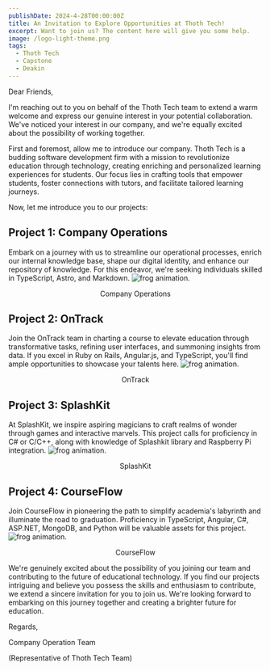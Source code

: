 ```yaml
---
publishDate: 2024-4-28T00:00:00Z
title: An Invitation to Explore Opportunities at Thoth Tech!
excerpt: Want to join us? The content here will give you some help.
image: /logo-light-theme.png
tags:
  - Thoth Tech
  - Capstone
  - Deakin
---
```

 
 


Dear Friends,

I'm reaching out to you on behalf of the Thoth Tech team to extend a warm welcome and express our genuine interest in your potential collaboration. We've noticed your interest in our company, and we're equally excited about the possibility of working together.

First and foremost, allow me to introduce our company. Thoth Tech is a budding software development firm with a mission to revolutionize education through technology, creating enriching and personalized learning experiences for students. Our focus lies in crafting tools that empower students, foster connections with tutors, and facilitate tailored learning journeys.

Now, let me introduce you to our projects:

## Project 1: Company Operations
Embark on a journey with us to streamline our operational processes, enrich our internal knowledge base, shape our digital identity, and enhance our repository of knowledge. For this endeavor, we're seeking individuals skilled in TypeScript, Astro, and Markdown.
<img src="/logo-light-theme.png" alt="frog animation."/><center><caption>Company Operations</caption></center>

## Project 2: OnTrack
Join the OnTrack team in charting a course to elevate education through transformative tasks, refining user interfaces, and summoning insights from data. If you excel in Ruby on Rails, Angular.js, and TypeScript, you'll find ample opportunities to showcase your talents here.
<img src="/OnTrack-img.png" alt="frog animation."/><center><caption>OnTrack</caption></center>

## Project 3: SplashKit
At SplashKit, we inspire aspiring magicians to craft realms of wonder through games and interactive marvels. This project calls for proficiency in C# or C/C++, along with knowledge of Splashkit library and Raspberry Pi integration.
<img src="/splashkitlogo.png" alt="frog animation."/><center><caption>SplashKit</caption></center>

## Project 4: CourseFlow
Join CourseFlow in pioneering the path to simplify academia's labyrinth and illuminate the road to graduation. Proficiency in TypeScript, Angular, C#, ASP.NET, MongoDB, and Python will be valuable assets for this project.
<img src="/courseflowlogo.png" alt="frog animation."/><center><caption>CourseFlow</caption></center>

We're genuinely excited about the possibility of you joining our team and contributing to the future of educational technology. If you find our projects intriguing and believe you possess the skills and enthusiasm to contribute, we extend a sincere invitation for you to join us. We're looking forward to embarking on this journey together and creating a brighter future for education.

Regards,

Company Operation Team

(Representative of Thoth Tech Team)
